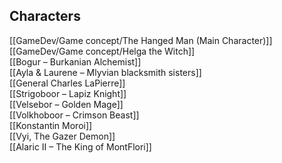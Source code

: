 ## Characters
[[GameDev/Game concept/The Hanged Man (Main Character)]]  
[[GameDev/Game concept/Helga the Witch]]  
[[Bogur – Burkanian Alchemist]]  
[[Ayla & Laurene – Mlyvian blacksmith sisters]]  
[[General Charles LaPierre]]  
[[Strigoboor – Lapiz Knight]]  
[[Velsebor – Golden Mage]]  
[[Volkhoboor – Crimson Beast]]  
[[Konstantin Moroi]]  
[[Vyi, The Gazer Demon]]  
[[Alaric II – The King of MontFlori]]  
